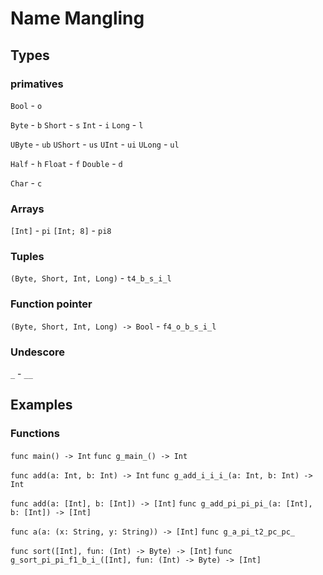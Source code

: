 # Name Mangling
## Types

### primatives

`Bool` - `o`

`Byte` - `b`
`Short` - `s`
`Int` - `i`
`Long` - `l`

`UByte` - `ub`
`UShort` - `us`
`UInt` - `ui`
`ULong` - `ul`

`Half` - `h`
`Float` - `f`
`Double` - `d`

`Char` - `c`

### Arrays

`[Int]` - `pi`
`[Int; 8]` - `pi8`

### Tuples

`(Byte, Short, Int, Long)` - `t4_b_s_i_l`

### Function pointer

`(Byte, Short, Int, Long) -> Bool` - `f4_o_b_s_i_l`

### Undescore

`_` - `__`

## Examples
### Functions

`func main() -> Int`
`func g_main_() -> Int`

`func add(a: Int, b: Int) -> Int`
`func g_add_i_i_i_(a: Int, b: Int) -> Int`

`func add(a: [Int], b: [Int]) -> [Int]`
`func g_add_pi_pi_pi_(a: [Int], b: [Int]) -> [Int]`

`func a(a: (x: String, y: String)) -> [Int]`
`func g_a_pi_t2_pc_pc_`

`func sort([Int], fun: (Int) -> Byte) -> [Int]`
`func g_sort_pi_pi_f1_b_i_([Int], fun: (Int) -> Byte) -> [Int]`
